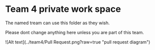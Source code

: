# Team 4 private work space

The named tream can use this folder as they wish.

Please dont change anything here unless you are part of this team.

![Alt text](../team4/Pull Request.png?raw=true "pull request diagram")
